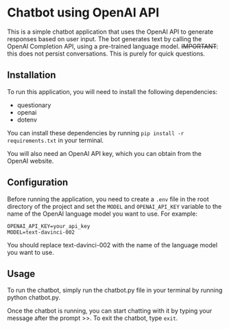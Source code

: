 # Chatbot using OpenAI API
This is a simple chatbot application that uses the OpenAI API to generate responses based on user input. The bot generates text by calling the OpenAI Completion API, using a pre-trained language model.
~~IMPORTANT~~: this does not persist conversations. This is purely for quick questions.

## Installation
To run this application, you will need to install the following dependencies:

* questionary
* openai
* dotenv

You can install these dependencies by running `pip install -r requirements.txt` in your terminal.

You will also need an OpenAI API key, which you can obtain from the OpenAI website.

## Configuration
Before running the application, you need to create a `.env` file in the root directory of the project and set the `MODEL` and `OPENAI_API_KEY` variable to the name of the OpenAI language model you want to use. For example:

```
OPENAI_API_KEY=your_api_key
MODEL=text-davinci-002
```

You should replace text-davinci-002 with the name of the language model you want to use.

## Usage
To run the chatbot, simply run the chatbot.py file in your terminal by running python chatbot.py.

Once the chatbot is running, you can start chatting with it by typing your message after the prompt >>. To exit the chatbot, type `exit`.



